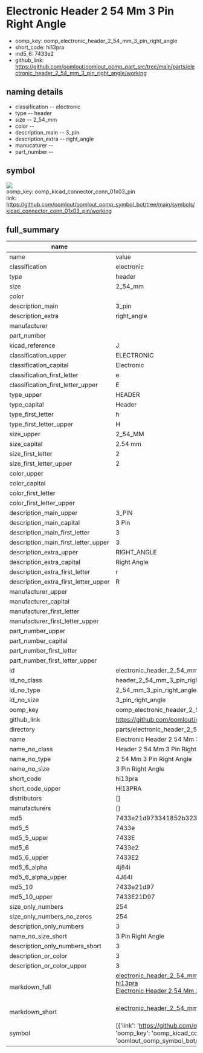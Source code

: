 # Electronic Header 2 54 Mm 3 Pin Right Angle

  
* oomp_key: oomp_electronic_header_2_54_mm_3_pin_right_angle 
* short_code: hi13pra
* md5_6: 7433e2  
* github_link: https://github.com/oomlout/oomlout_oomp_part_src/tree/main/parts/electronic_header_2_54_mm_3_pin_right_angle/working  
## naming details
* classification -- electronic
* type -- header
* size -- 2_54_mm
* color -- 
* description_main -- 3_pin
* description_extra -- right_angle
* manucaturer -- 
* part_number -- 



## symbol

![](symbol/{index}}/working/working_600.png)  
oomp_key: oomp_kicad_connector_conn_01x03_pin  
link: https://github.com/oomlout/oomlout_oomp_symbol_bot/tree/main/symbols/kicad_connector_conn_01x03_pin/working  


## full_summary
| name | value | 
| --- | --- | 
| name | value | 
| classification | electronic | 
| type | header | 
| size | 2_54_mm | 
| color |  | 
| description_main | 3_pin | 
| description_extra | right_angle | 
| manufacturer |  | 
| part_number |  | 
| kicad_reference | J | 
| classification_upper | ELECTRONIC | 
| classification_capital | Electronic | 
| classification_first_letter | e | 
| classification_first_letter_upper | E | 
| type_upper | HEADER | 
| type_capital | Header | 
| type_first_letter | h | 
| type_first_letter_upper | H | 
| size_upper | 2_54_MM | 
| size_capital | 2.54 mm | 
| size_first_letter | 2 | 
| size_first_letter_upper | 2 | 
| color_upper |  | 
| color_capital |  | 
| color_first_letter |  | 
| color_first_letter_upper |  | 
| description_main_upper | 3_PIN | 
| description_main_capital | 3 Pin | 
| description_main_first_letter | 3 | 
| description_main_first_letter_upper | 3 | 
| description_extra_upper | RIGHT_ANGLE | 
| description_extra_capital | Right Angle | 
| description_extra_first_letter | r | 
| description_extra_first_letter_upper | R | 
| manufacturer_upper |  | 
| manufacturer_capital |  | 
| manufacturer_first_letter |  | 
| manufacturer_first_letter_upper |  | 
| part_number_upper |  | 
| part_number_capital |  | 
| part_number_first_letter |  | 
| part_number_first_letter_upper |  | 
| id | electronic_header_2_54_mm_3_pin_right_angle | 
| id_no_class | header_2_54_mm_3_pin_right_angle | 
| id_no_type | 2_54_mm_3_pin_right_angle | 
| id_no_size | 3_pin_right_angle | 
| oomp_key | oomp_electronic_header_2_54_mm_3_pin_right_angle | 
| github_link | https://github.com/oomlout/oomlout_oomp_part_src/tree/main/parts/electronic_header_2_54_mm_3_pin_right_angle/working | 
| directory | parts/electronic_header_2_54_mm_3_pin_right_angle | 
| name | Electronic Header 2 54 Mm 3 Pin Right Angle | 
| name_no_class | Header 2 54 Mm 3 Pin Right Angle | 
| name_no_type | 2 54 Mm 3 Pin Right Angle | 
| name_no_size | 3 Pin Right Angle | 
| short_code | hi13pra | 
| short_code_upper | HI13PRA | 
| distributors | [] | 
| manufacturers | [] | 
| md5 | 7433e21d973341852b323664943d75ef | 
| md5_5 | 7433e | 
| md5_5_upper | 7433E | 
| md5_6 | 7433e2 | 
| md5_6_upper | 7433E2 | 
| md5_6_alpha | 4j84i | 
| md5_6_alpha_upper | 4J84I | 
| md5_10 | 7433e21d97 | 
| md5_10_upper | 7433E21D97 | 
| size_only_numbers | 254 | 
| size_only_numbers_no_zeros | 254 | 
| description_only_numbers | 3 | 
| name_no_size_short | 3 Pin Right Angle | 
| description_only_numbers_short | 3 | 
| description_or_color | 3 | 
| description_or_color_upper | 3 | 
| markdown_full | [electronic_header_2_54_mm_3_pin_right_angle](https://github.com/oomlout/oomlout_oomp_part_src/tree/main/parts/electronic_header_2_54_mm_3_pin_right_angle/working)<br>[hi13pra](https://github.com/oomlout/oomlout_oomp_part_src/tree/main/parts/electronic_header_2_54_mm_3_pin_right_angle/working)<br>[Electronic Header 2 54 Mm 3 Pin Right Angle](https://github.com/oomlout/oomlout_oomp_part_src/tree/main/parts/electronic_header_2_54_mm_3_pin_right_angle/working)<br><br> | 
| markdown_short | [electronic_header_2_54_mm_3_pin_right_angle](https://github.com/oomlout/oomlout_oomp_part_src/tree/main/parts/electronic_header_2_54_mm_3_pin_right_angle/working)<br><br> | 
| symbol | [{'link': 'https://github.com/oomlout/oomlout_oomp_symbol_bot/tree/main/symbols/kicad_connector_conn_01x03_pin', 'oomp_key': 'oomp_kicad_connector_conn_01x03_pin', 'directory': 'oomlout_oomp_symbol_bot/symbols/kicad_connector_conn_01x03_pin//working/working.kicad_sym', 'index': 0}] | 

